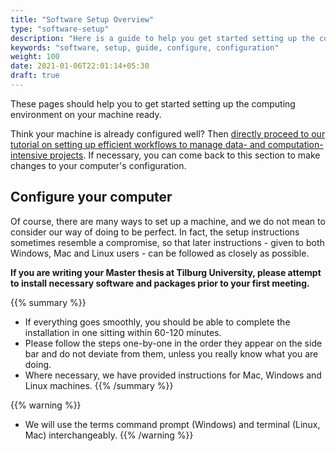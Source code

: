 ```yaml
---
title: "Software Setup Overview"
type: "software-setup"
description: "Here is a guide to help you get started setting up the computing environment on your machine ready."
keywords: "software, setup, guide, configure, configuration"
weight: 100
date: 2021-01-06T22:01:14+05:30
draft: true
---
```


These pages should help you to get started setting up the computing environment on your machine ready.

Think your machine is already configured well? Then [directly proceed to our tutorial on setting up efficient workflows to manage data- and computation-intensive projects](/tutorials/reproducible-research/implement-an-efficient-and-reproducible-workflow/implement-an-efficient-and-reproducible-workflow-overview/). If necessary, you can come back to this section to make changes to your computer's configuration.

## Configure your computer
Of course, there are many ways to set up a machine, and we do not mean to consider our way of doing to be perfect. In fact, the setup instructions sometimes resemble a compromise, so that later instructions - given to both Windows, Mac and Linux users - can be followed as closely as possible.

**If you are writing your Master thesis at Tilburg University, please attempt to install necessary software and packages prior to your first meeting.**

{{% summary %}}
* If everything goes smoothly, you should be able to complete the installation in one sitting within 60-120 minutes.
* Please follow the steps one-by-one in the order they appear on the side bar and do not deviate from them, unless you really know what you are doing.
* Where necessary, we have provided instructions for Mac, Windows and Linux machines.
{{% /summary %}}

{{% warning %}}
* We will use the terms command prompt (Windows) and terminal (Linux, Mac) interchangeably.
{{% /warning %}}
<!-- "Installation Help" -->
<!--     Please try and install all the software before the course begins. -->
<!--     If you are struggling we are able to help - but we expect you have tried to work through the guide yourself. -->
<!--     Details of the Installation help session are found below: -->

<!--     * When: Friday, August 25th, 9.30am - 12.30am -->
<!--     * Where: SOF-E-09 -->
